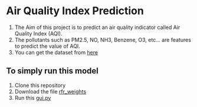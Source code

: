 # Air Quality Index Prediction
1. The Aim of this project is to predict an air quality indicator called Air Quality Index (AQI).
2. The pollutants such as PM2.5, NO, NH3, Benzene, O3, etc... are features to predict the value of AQI.
3. You can get the dataset from [here](https://www.kaggle.com/rohanrao/air-quality-data-in-india)

## To simply run this model
1. Clone this repository
2. Download the file [rfr_weights](https://drive.google.com/file/d/1Yy8GhxHkLZ4y4RTj3ajixz5l3Oz91tgr/view?usp=sharing)
3. Run this [gui.py]()

